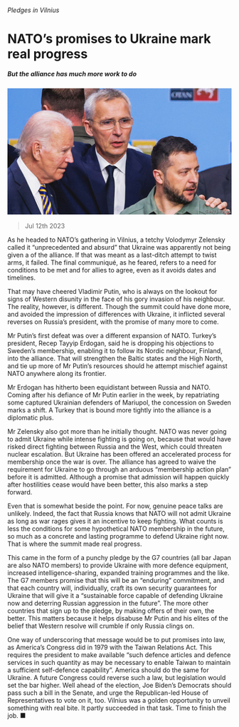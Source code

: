 ###### Pledges in Vilnius

# NATO’s promises to Ukraine mark real progress 

##### But the alliance has much more work to do 

![image](images/20230715_LDP001.jpg) 

> Jul 12th 2023 


As he headed to NATO’s gathering in Vilnius, a tetchy Volodymyr Zelensky called it “unprecedented and absurd” that Ukraine was apparently not being given a  of the alliance. If that was meant as a last-ditch attempt to twist arms, it failed. The final communiqué, as he feared, refers to a need for conditions to be met and for allies to agree, even as it avoids dates and timelines. 

That may have cheered Vladimir Putin, who is always on the lookout for signs of Western disunity in the face of his gory invasion of his neighbour. The reality, however, is different. Though the summit could have done more, and avoided the impression of differences with Ukraine, it inflicted several reverses on Russia’s president, with the promise of many more to come. 

Mr Putin’s first defeat was over a different expansion of NATO. Turkey’s president, Recep Tayyip Erdogan, said he is dropping his objections to Sweden’s membership, enabling it to follow its Nordic neighbour, Finland, into the alliance. That will strengthen the Baltic states and the High North, and tie up more of Mr Putin’s resources should he attempt mischief against NATO anywhere along its frontier.

Mr Erdogan has hitherto been equidistant between Russia and NATO. Coming after his defiance of Mr Putin earlier in the week, by repatriating some captured Ukrainian defenders of Mariupol, the concession on Sweden marks a shift. A Turkey that is bound more tightly into the alliance is a diplomatic plus.

Mr Zelensky also got more than he initially thought. NATO was never going to admit Ukraine while intense fighting is going on, because that would have risked direct fighting between Russia and the West, which could threaten nuclear escalation. But Ukraine has been offered an accelerated process for membership once the war is over. The alliance has agreed to waive the requirement for Ukraine to go through an arduous “membership action plan” before it is admitted. Although a promise that admission will happen quickly after hostilities cease would have been better, this also marks a step forward. 

Even that is somewhat beside the point. For now, genuine peace talks are unlikely. Indeed, the fact that Russia knows that NATO will not admit Ukraine as long as war rages gives it an incentive to keep fighting. What counts is less the conditions for some hypothetical NATO membership in the future, so much as a concrete and lasting programme to defend Ukraine right now. That is where the summit made real progress. 

This came in the form of a punchy pledge by the G7 countries (all bar Japan are also NATO members) to provide Ukraine with more defence equipment, increased intelligence-sharing, expanded training programmes and the like. The G7 members promise that this will be an “enduring” commitment, and that each country will, individually, craft its own security guarantees for Ukraine that will give it a “sustainable force capable of defending Ukraine now and deterring Russian aggression in the future”. The more other countries that sign up to the pledge, by making offers of their own, the better. This matters because it helps disabuse Mr Putin and his elites of the belief that Western resolve will crumble if only Russia clings on. 

One way of underscoring that message would be to put promises into law, as America’s Congress did in 1979 with the Taiwan Relations Act. This requires the president to make available “such defence articles and defence services in such quantity as may be necessary to enable Taiwan to maintain a sufficient self-defence capability”. America should do the same for Ukraine. A future Congress could reverse such a law, but legislation would set the bar higher. Well ahead of the election, Joe Biden’s Democrats should pass such a bill in the Senate, and urge the Republican-led House of Representatives to vote on it, too. Vilnius was a golden opportunity to unveil something with real bite. It partly succeeded in that task. Time to finish the job. ■

